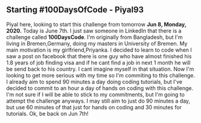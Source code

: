 ## Starting #100DaysOfCode - Piyal93
Piyal here, looking to start this challenge from tomorrow **Jun 8, Monday, 2020.** Today is June 7th. I just saw someone in LinkedIn that there is a challenge called **100DaysCode**. I'm originally from Bangladesh, but I'm living in Bremen,Germany, doing my masters in University of Bremen. My main motivation is my girlfriend,Priyanka. I decided to learn to code when I saw a post on facebook that there is one guy who have almost finished his 1.8 years of job finding visa and if he cant find a job in next 1 month he will be send back to his country. I cant imagine myself in that situation. Now I'm looking to get more serious with my time so I'm commiting to this challenge. I already aim to spend 90 minutes a day doing coding tutorials, but I've decided to commit to an hour a day of hands on coding with this challenge. I'm not sure if I will be able to stick to my commitments, but I'm going to attempt the challenge anyways. I may still aim to just do 90 minutes a day, but use 60 minutes of that just for hands on coding and 30 minutes for tutorials. Ok, be back on Jun 7th!
